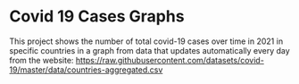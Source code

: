 # Covid 19 Cases Graphs
This project shows the number of total covid-19 cases over time in 2021 in specific countries in a graph from data that updates automatically every day from the website: 
https://raw.githubusercontent.com/datasets/covid-19/master/data/countries-aggregated.csv
